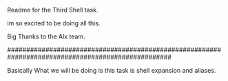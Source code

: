 Readme for the Third Shell task.

im so excited to be doing all this.

Big Thanks to the Alx team.




###################################################################################################


Basically What we will be doing is this task is shell expansion and aliases.
